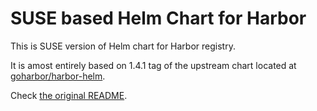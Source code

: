 # SUSE based Helm Chart for Harbor

This is SUSE version of Helm chart for Harbor registry.

It is amost entirely based on 1.4.1 tag of the upstream chart located at [goharbor/harbor-helm](https://github.com/goharbor/harbor-helm/tree/v1.4.1).

Check [the original README](https://github.com/goharbor/harbor-helm/blob/v1.4.1/README.md).
